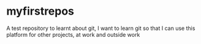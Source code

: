 # myfirstrepos
A test repository to learnt about git, I want to learn git so that I can use this platform for other projects, at work and outside work
